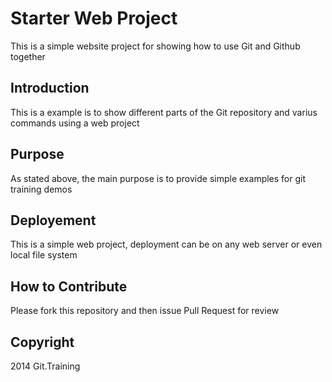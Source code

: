 # Starter Web Project

This is a simple website project for showing how to use  Git and Github together 

## Introduction

This is a example is to show different parts of the Git repository and  varius commands using a web project 

## Purpose

As stated above, the main purpose is to provide simple examples for git training demos

## Deployement 

This is a simple web project, deployment can be on any web server or even local file system

## How to Contribute

Please fork this repository and then issue Pull Request for review

## Copyright
  2014 Git.Training 



